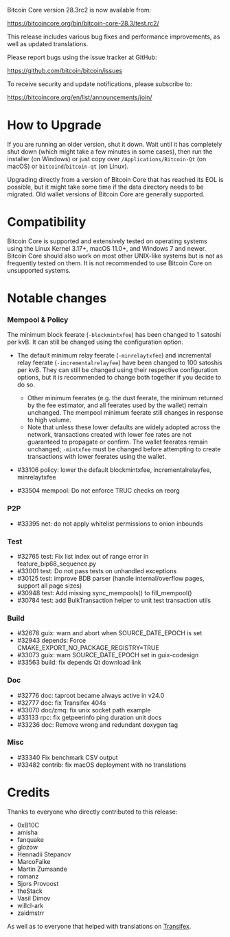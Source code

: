 Bitcoin Core version 28.3rc2 is now available from:

  <https://bitcoincore.org/bin/bitcoin-core-28.3/test.rc2/>

This release includes various bug fixes and performance
improvements, as well as updated translations.

Please report bugs using the issue tracker at GitHub:

  <https://github.com/bitcoin/bitcoin/issues>

To receive security and update notifications, please subscribe to:

  <https://bitcoincore.org/en/list/announcements/join/>

How to Upgrade
==============

If you are running an older version, shut it down. Wait until it has completely
shut down (which might take a few minutes in some cases), then run the
installer (on Windows) or just copy over `/Applications/Bitcoin-Qt` (on macOS)
or `bitcoind`/`bitcoin-qt` (on Linux).

Upgrading directly from a version of Bitcoin Core that has reached its EOL is
possible, but it might take some time if the data directory needs to be migrated. Old
wallet versions of Bitcoin Core are generally supported.

Compatibility
==============

Bitcoin Core is supported and extensively tested on operating systems
using the Linux Kernel 3.17+, macOS 11.0+, and Windows 7 and newer. Bitcoin
Core should also work on most other UNIX-like systems but is not as
frequently tested on them. It is not recommended to use Bitcoin Core on
unsupported systems.

Notable changes
===============

### Mempool & Policy

 The minimum block feerate (`-blockmintxfee`) has been changed to 1 satoshi per kvB. It can still be changed using the
configuration option.

- The default minimum relay feerate (`-minrelaytxfee`) and incremental relay feerate (`-incrementalrelayfee`) have been
changed to 100 satoshis per kvB. They can still be changed using their respective configuration options, but it is
recommended to change both together if you decide to do so.
  - Other minimum feerates (e.g. the dust feerate, the minimum returned by the fee estimator, and all feerates used by
  the wallet) remain unchanged. The mempool minimum feerate still changes in response to high volume.
  - Note that unless these lower defaults are widely adopted across the network, transactions created with lower fee
  rates are not guaranteed to propagate or confirm. The wallet feerates remain unchanged; `-mintxfee` must be changed
  before attempting to create transactions with lower feerates using the wallet.

- #33106 policy: lower the default blockmintxfee, incrementalrelayfee, minrelaytxfee
- #33504 mempool: Do not enforce TRUC checks on reorg

### P2P

- #33395 net: do not apply whitelist permissions to onion inbounds

### Test

- #32765 test: Fix list index out of range error in feature_bip68_sequence.py
- #33001 test: Do not pass tests on unhandled exceptions
- #30125 test: improve BDB parser (handle internal/overflow pages, support all page sizes)
- #30948 test: Add missing sync_mempools() to fill_mempool()
- #30784 test: add BulkTransaction helper to unit test transaction utils

### Build

- #32678 guix: warn and abort when SOURCE_DATE_EPOCH is set
- #32943 depends: Force CMAKE_EXPORT_NO_PACKAGE_REGISTRY=TRUE
- #33073 guix: warn SOURCE_DATE_EPOCH set in guix-codesign
- #33563 build: fix depends Qt download link

### Doc

- #32776 doc: taproot became always active in v24.0
- #32777 doc: fix Transifex 404s
- #33070 doc/zmq: fix unix socket path example
- #33133 rpc: fix getpeerinfo ping duration unit docs
- #33236 doc: Remove wrong and redundant doxygen tag

### Misc

- #33340 Fix benchmark CSV output
- #33482 contrib: fix macOS deployment with no translations

Credits
=======

Thanks to everyone who directly contributed to this release:
- 0xB10C
- amisha
- fanquake
- glozow
- Hennadii Stepanov
- MarcoFalke
- Martin Zumsande
- romanz
- Sjors Provoost
- theStack
- Vasil Dimov
- willcl-ark
- zaidmstrr

As well as to everyone that helped with translations on
[Transifex](https://explore.transifex.com/bitcoin/bitcoin/).
